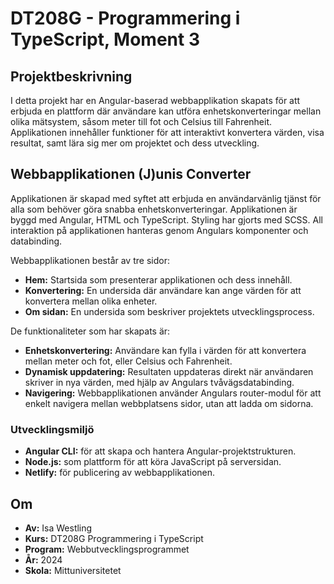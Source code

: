# DT208G - Programmering i TypeScript, Moment 3

## Projektbeskrivning
I detta projekt har en Angular-baserad webbapplikation skapats för att erbjuda en plattform där användare kan utföra enhetskonverteringar mellan olika mätsystem, såsom meter till fot och Celsius till Fahrenheit. Applikationen innehåller funktioner för att interaktivt konvertera värden, visa resultat, samt lära sig mer om projektet och dess utveckling.

## Webbapplikationen (J)unis Converter
Applikationen är skapad med syftet att erbjuda en användarvänlig tjänst för alla som behöver göra snabba enhetskonverteringar. Applikationen är byggd med Angular, HTML och TypeScript. Styling har gjorts med SCSS. All interaktion på applikationen hanteras genom Angulars komponenter och databinding.

Webbapplikationen består av tre sidor:

* **Hem:** Startsida som presenterar applikationen och dess innehåll.
* **Konvertering:** En undersida där användare kan ange värden för att konvertera mellan olika enheter.
* **Om sidan:** En undersida som beskriver projektets utvecklingsprocess.

De funktionaliteter som har skapats är:

* **Enhetskonvertering:** Användare kan fylla i värden för att konvertera mellan meter och fot, eller Celsius och Fahrenheit.
* **Dynamisk uppdatering:** Resultaten uppdateras direkt när användaren skriver in nya värden, med hjälp av Angulars tvåvägsdatabinding.
* **Navigering:** Webbapplikationen använder Angulars router-modul för att enkelt navigera mellan webbplatsens sidor, utan att ladda om sidorna.

### Utvecklingsmiljö
* **Angular CLI:** för att skapa och hantera Angular-projektstrukturen.
* **Node.js:** som plattform för att köra JavaScript på serversidan.
* **Netlify:** för publicering av webbapplikationen.

## Om
* **Av:** Isa Westling
* **Kurs:** DT208G Programmering i TypeScript
* **Program:** Webbutvecklingsprogrammet
* **År:** 2024
* **Skola:** Mittuniversitetet